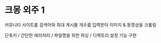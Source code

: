 # 크몽 외주 1

커뮤니티 사이트를 검색어와 최대 게시물 개수를 입력받아 이미지 & 동영상을 크롤링

단축키 / 간단한 에러처리 / 파일명을 위한 파싱 / 디렉토리 설정 기능 구현
